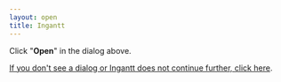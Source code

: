 ```yaml
---
layout: open
title: Ingantt
---
```


Click "**Open**" in the dialog above.

<p><a id="redirectLink" href="#" onclick="redirectToDesktop()">If you don't see a dialog or Ingantt does not continue further, click here</a>.</p>

<script type="text/javascript">

let appLinkUrl = '';

function redirectToDesktop() {
  if (appLinkUrl === '') {
    const appLinkScheme = "ingantt";
    const appLinkAuthority = "ingantt";
    appLinkUrl = `${appLinkScheme}://${appLinkAuthority}/callback${window.location.search}`;
    const linkElement = document.getElementById('redirectLink');
    if (linkElement) {
      linkElement.href = appLinkUrl;
      linkElement.removeAttribute('onclick');
    }
  }
  setTimeout(() => {
    window.location.href = appLinkUrl;
  }, 100);
  return false;
}

window.onload = redirectToDesktop;
</script>
